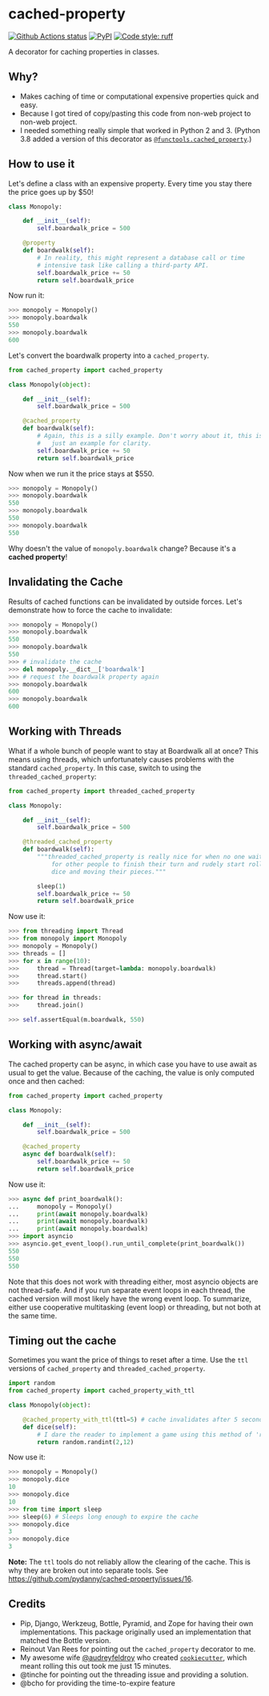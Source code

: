 # cached-property

[![Github Actions status](https://github.com/pydanny/cached-property/workflows/Python%20package/badge.svg)](https://github.com/pydanny/cached-property/actions)
[![PyPI](https://img.shields.io/pypi/v/cached-property.svg)](https://pypi.python.org/pypi/cached-property)
[![Code style: ruff](https://img.shields.io/badge/code%20style-ruff-000000.svg)](https://github.com/astral-sh/ruff)

A decorator for caching properties in classes.

## Why?

* Makes caching of time or computational expensive properties quick and easy.
* Because I got tired of copy/pasting this code from non-web project to non-web project.
* I needed something really simple that worked in Python 2 and 3.
  (Python 3.8 added a version of this decorator as [`@functools.cached_property`](https://docs.python.org/3.12/library/functools.html#functools.cached_property).)

## How to use it

Let's define a class with an expensive property. Every time you stay there the
price goes up by $50!

```python
class Monopoly:

    def __init__(self):
        self.boardwalk_price = 500

    @property
    def boardwalk(self):
        # In reality, this might represent a database call or time
        # intensive task like calling a third-party API.
        self.boardwalk_price += 50
        return self.boardwalk_price
```

Now run it:

```python
>>> monopoly = Monopoly()
>>> monopoly.boardwalk
550
>>> monopoly.boardwalk
600
```

Let's convert the boardwalk property into a `cached_property`.

```python
from cached_property import cached_property

class Monopoly(object):

    def __init__(self):
        self.boardwalk_price = 500

    @cached_property
    def boardwalk(self):
        # Again, this is a silly example. Don't worry about it, this is
        #   just an example for clarity.
        self.boardwalk_price += 50
        return self.boardwalk_price
```

Now when we run it the price stays at $550.

```python
>>> monopoly = Monopoly()
>>> monopoly.boardwalk
550
>>> monopoly.boardwalk
550
>>> monopoly.boardwalk
550
```

Why doesn't the value of `monopoly.boardwalk` change? Because it's a **cached property**!

## Invalidating the Cache

Results of cached functions can be invalidated by outside forces. Let's demonstrate how to force the cache to invalidate:

```python
>>> monopoly = Monopoly()
>>> monopoly.boardwalk
550
>>> monopoly.boardwalk
550
>>> # invalidate the cache
>>> del monopoly.__dict__['boardwalk']
>>> # request the boardwalk property again
>>> monopoly.boardwalk
600
>>> monopoly.boardwalk
600
```

## Working with Threads

What if a whole bunch of people want to stay at Boardwalk all at once? This means using threads, which
unfortunately causes problems with the standard `cached_property`. In this case, switch to using the
`threaded_cached_property`:

```python
from cached_property import threaded_cached_property

class Monopoly:

    def __init__(self):
        self.boardwalk_price = 500

    @threaded_cached_property
    def boardwalk(self):
        """threaded_cached_property is really nice for when no one waits
            for other people to finish their turn and rudely start rolling
            dice and moving their pieces."""

        sleep(1)
        self.boardwalk_price += 50
        return self.boardwalk_price
```

Now use it:

```python
>>> from threading import Thread
>>> from monopoly import Monopoly
>>> monopoly = Monopoly()
>>> threads = []
>>> for x in range(10):
>>>     thread = Thread(target=lambda: monopoly.boardwalk)
>>>     thread.start()
>>>     threads.append(thread)

>>> for thread in threads:
>>>     thread.join()

>>> self.assertEqual(m.boardwalk, 550)
```

## Working with async/await

The cached property can be async, in which case you have to use await
as usual to get the value. Because of the caching, the value is only
computed once and then cached:

```python
from cached_property import cached_property

class Monopoly:

    def __init__(self):
        self.boardwalk_price = 500

    @cached_property
    async def boardwalk(self):
        self.boardwalk_price += 50
        return self.boardwalk_price
```

Now use it:

```python
>>> async def print_boardwalk():
...     monopoly = Monopoly()
...     print(await monopoly.boardwalk)
...     print(await monopoly.boardwalk)
...     print(await monopoly.boardwalk)
>>> import asyncio
>>> asyncio.get_event_loop().run_until_complete(print_boardwalk())
550
550
550
```

Note that this does not work with threading either, most asyncio
objects are not thread-safe. And if you run separate event loops in
each thread, the cached version will most likely have the wrong event
loop. To summarize, either use cooperative multitasking (event loop)
or threading, but not both at the same time.

## Timing out the cache

Sometimes you want the price of things to reset after a time. Use the `ttl`
versions of `cached_property` and `threaded_cached_property`.

```python
import random
from cached_property import cached_property_with_ttl

class Monopoly(object):

    @cached_property_with_ttl(ttl=5) # cache invalidates after 5 seconds
    def dice(self):
        # I dare the reader to implement a game using this method of 'rolling dice'.
        return random.randint(2,12)
```

Now use it:

```python
>>> monopoly = Monopoly()
>>> monopoly.dice
10
>>> monopoly.dice
10
>>> from time import sleep
>>> sleep(6) # Sleeps long enough to expire the cache
>>> monopoly.dice
3
>>> monopoly.dice
3
```

**Note:** The `ttl` tools do not reliably allow the clearing of the cache. This
is why they are broken out into separate tools. See https://github.com/pydanny/cached-property/issues/16.

## Credits

* Pip, Django, Werkzeug, Bottle, Pyramid, and Zope for having their own implementations. This package originally used an implementation that matched the Bottle version.
* Reinout Van Rees for pointing out the `cached_property` decorator to me.
* My awesome wife [@audreyfeldroy](https://github.com/audreyfeldroy) who created [`cookiecutter`](https://github.com/cookiecutter/cookiecutter), which meant rolling this out took me just 15 minutes.
* @tinche for pointing out the threading issue and providing a solution.
* @bcho for providing the time-to-expire feature

